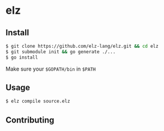 # elz

## Install

```bash
$ git clone https://github.com/elz-lang/elz.git && cd elz
$ git submodule init && go generate ./...
$ go install
```

Make sure your `$GOPATH/bin` in `$PATH`

## Usage

```bash
$ elz compile source.elz
```

## Contributing
